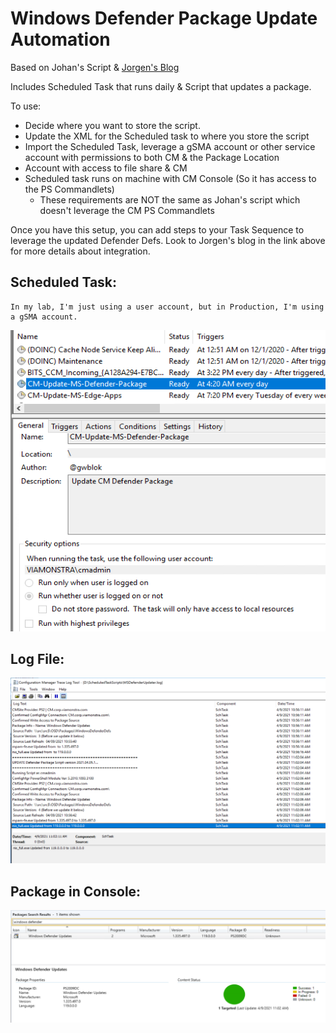 # Windows Defender Package Update Automation

Based on Johan's Script & [Jorgen's Blog](https://ccmexec.com/2016/01/download-and-deploy-windows-defender-definitions-for-windows-10-during-osd/)

Includes Scheduled Task that runs daily & Script that updates a package.

To use:
- Decide where you want to store the script.
- Update the XML for the Scheduled task to where you store the script
- Import the Scheduled Task, leverage a gSMA account or other service account with permissions to both CM & the Package Location
- Account with access to file share & CM
- Scheduled task runs on machine with CM Console (So it has access to the PS Commandlets)
  - These requirements are NOT the same as Johan's script which doesn't leverage the CM PS Commandlets 

Once you have this setup, you can add steps to your Task Sequence to leverage the updated Defender Defs.  Look to Jorgen's blog in the link above for more details about integration. 

## Scheduled Task:
```
In my lab, I'm just using a user account, but in Production, I'm using a gSMA account.
```

[![Defender Updater 01](DefenderUpdate01.png)](DefenderUpdate01.png)

## Log File:

[![Defender Updater 02](DefenderUpdate02.png)](DefenderUpdate02.png)

## Package in Console:

[![Defender Updater 03](DefenderUpdate03.png)](DefenderUpdate03.png)

